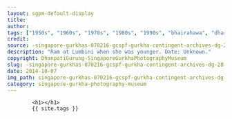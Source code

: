 ```yaml
---
layout: sgpm-default-display
title: 
author: 
tags: ["1950s", "1960s", "1970s", "1980s", "1990s", "bhairahawa", "dharan", "gurkhas", "kathmandu", "nepal", "pokhara", "singapore", "singapore gurkha archive", "singapore gurkha old photographs", "singapore gurkha photography museum", "singapore gurkhas"]
credit: 
source: -singapore-gurkhas-070216-gcspf-gurkha-contingent-archives-dg-28
description: "Ram at Lumbini when she was younger. Date: Unknown."
copyright: DhanpatiGurung-SingaporeGurkhaPhotographyMuseum
slug: -singapore-gurkhas-070216-gcspf-gurkha-contingent-archives-dg-28
date: 2014-10-07
img_path: singapore-gurkhas-070216-gcspf-gurkha-contingent-archives-dg-28.jpg
category: singapore-gurkha-photography-museum
---
```

	 		

	 		<h1></h1>
	 		{{ site.tags }}
	 		
